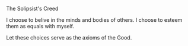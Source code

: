 The Solipsist's Creed

I choose to belive in the minds and bodies of others.
I choose to esteem them as equals with myself.

Let these choices serve as the axioms of the Good.
